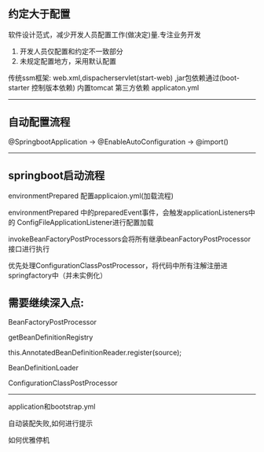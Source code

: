 
## 约定大于配置

软件设计范式，减少开发人员配置工作(做决定)量.专注业务开发

1) 开发人员仅配置和约定不一致部分
2) 未规定配置地方，采用默认配置

传统ssm框架:
web.xml,dispacherservlet(start-web)
,jar包依赖通过(boot-starter 控制版本依赖)
内置tomcat
第三方依赖
applicaton.yml
****
## 自动配置流程
@SpringbootApplication -> @EnableAutoConfiguration -> @import()

***

## springboot启动流程

environmentPrepared 配置applicaion.yml(加载流程)

environmentPrepared 中的preparedEvent事件，会触发applicationListeners中的
ConfigFileApplicationListener进行配置加载

invokeBeanFactoryPostProcessors会将所有继承beanFactoryPostProcessor接口进行执行

优先处理ConfigurationClassPostProcessor，将代码中所有注解注册进springfactory中（并未实例化）

## 需要继续深入点:

BeanFactoryPostProcessor

getBeanDefinitionRegistry

this.AnnotatedBeanDefinitionReader.register(source);

BeanDefinitionLoader

ConfigurationClassPostProcessor
***

application和bootstrap.yml

自动装配失败,如何进行提示

如何优雅停机